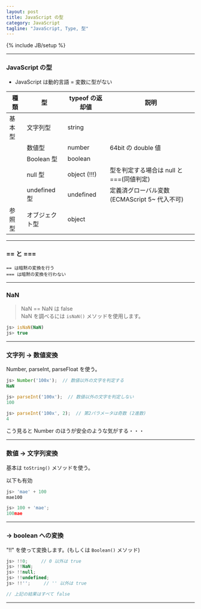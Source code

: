 ```yaml
---
layout: post
title: JavaScript の型
category: JavaScript
tagline: "JavaScript, Type, 型"
---
```

{% include JB/setup %}

*****
### JavaScript の型
* JavaScript は動的言語 = 変数に型がない

|種類|型|typeof の返却値|説明|
|----|---|---|---|
|基本型|文字列型|string||
||数値型|number|64bit の double 値|
||Boolean 型|boolean||
||null 型|object (!!!)|型を判定する場合は null と ===(同値判定)|
||undefined 型|undefined|定義済グローバル変数(ECMAScript 5~ 代入不可)|
|参照型|オブジェクト型|object||

*****
### == と ===
    == は暗黙の変換を行う  
    === は暗黙の変換を行わない  

****
### NaN

> NaN == NaN は false  
> NaN を調べるには ```isNaN()``` メソッドを使用します。  

``` JavaScript
js> isNaN(NaN)
js> true
```

****
### 文字列 -> 数値変換

Number, parseInt, parseFloat を使う。  

``` JavaScript
js> Number('100x');  // 数値以外の文字を判定する
NaN

js> parseInt('100x');  // 数値以外の文字を判定しない
100

js> parseInt('100x', 2);  // 第2パラメータは奇数 (2進数)
4
```

こう見ると Number のほうが安全のような気がする・・・  

****
### 数値 -> 文字列変換

基本は ``` toString() ``` メソッドを使う。  

以下も有効

``` JavaScript
js> 'mae' + 100
mae100

js> 100 + 'mae';
100mae
```

****
### -> boolean への変換
"!!" を使って変換します。(もしくは ```Boolean()``` メソッド)  

``` JavaScript
js> !!0;     // 0 以外は true
js> !!NaN;
js> !!null;
js> !!undefined;
js> !!'';     // '' 以外は true

// 上記の結果はすべて false
```

*****
